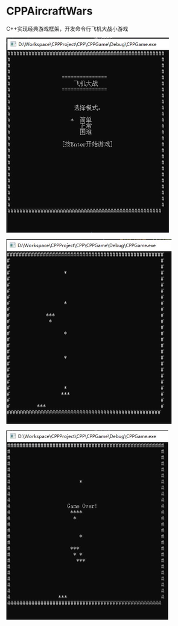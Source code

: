 # CPPAircraftWars
C++实现经典游戏框架，开发命令行飞机大战小游戏


![Start](https://github.com/amao6666/CPPAircraftWars/blob/main/ScreenShort/Start.JPG)

![Gameing](https://github.com/amao6666/CPPAircraftWars/blob/main/ScreenShort/Gameing.JPG)

![GameOver](https://github.com/amao6666/CPPAircraftWars/blob/main/ScreenShort/GameOver.JPG)
